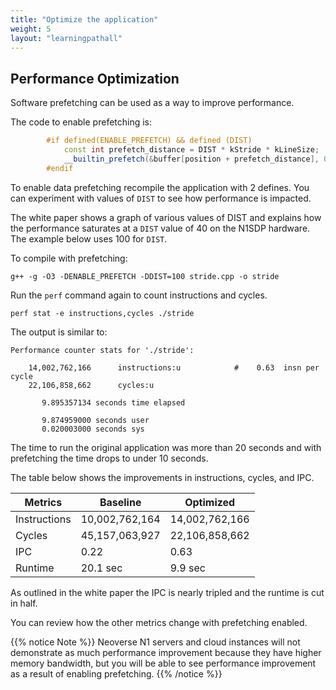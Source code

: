 ```yaml
---
title: "Optimize the application"
weight: 5
layout: "learningpathall"
---
```


## Performance Optimization

Software prefetching can be used as a way to improve performance. 


The code to enable prefetching is:

```C++
        #if defined(ENABLE_PREFETCH) && defined (DIST)
            const int prefetch_distance = DIST * kStride * kLineSize;
            __builtin_prefetch(&buffer[position + prefetch_distance], 0, 0);
        #endif
```

To enable data prefetching recompile the application with 2 defines. You can experiment with values of `DIST` to see how performance is impacted. 

The white paper shows a graph of various values of DIST and explains how the performance saturates at a `DIST` value of 40 on the N1SDP hardware. The example below uses 100 for `DIST`.

To compile with prefetching:

```console
g++ -g -O3 -DENABLE_PREFETCH -DDIST=100 stride.cpp -o stride
```

Run the `perf` command again to count instructions and cycles. 

```console
perf stat -e instructions,cycles ./stride
```

The output is similar to:

```output
Performance counter stats for './stride':

    14,002,762,166      instructions:u            #    0.63  insn per cycle
    22,106,858,662      cycles:u

       9.895357134 seconds time elapsed

       9.874959000 seconds user
       0.020003000 seconds sys
```

The time to run the original application was more than 20 seconds and with prefetching the time drops to under 10 seconds.

The table below shows the improvements in instructions, cycles, and IPC.

| Metrics | Baseline | Optimized |
| ----------- | ----------- |----------- |
| Instructions | 10,002,762,164 | 14,002,762,166 | 
| Cycles       | 45,157,063,927 | 22,106,858,662 | 
| IPC          | 0.22 | 0.63 | 
| Runtime      | 20.1 sec | 9.9 sec | 

As outlined in the white paper the IPC is nearly tripled and the runtime is cut in half. 

You can review how the other metrics change with prefetching enabled. 

{{% notice Note %}}
Neoverse N1 servers and cloud instances will not demonstrate as much performance improvement because they have higher memory bandwidth, but you will be able to see performance improvement as a result of enabling prefetching.
{{% /notice %}}

